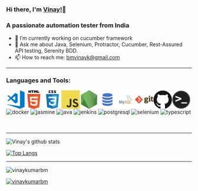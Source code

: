 ### Hi there, I'm [Vinay!](https://vinaykumarbm.github.io)👋

<h3 align="left">A passionate automation tester from India</h3>

- 🔭 I’m currently working on cucumber framework
- 💬 Ask me about Java, Selenium, Protractor, Cucumber, Rest-Assured API testing, Serenity BDD.
- 📫 How to reach me: bmvinayk@gmail.com

---
### Languages and Tools:
<div>
<span><img align="left" alt="Visual Studio Code" width="50px" src="https://raw.githubusercontent.com/github/explore/80688e429a7d4ef2fca1e82350fe8e3517d3494d/topics/visual-studio-code/visual-studio-code.png" /></span>
<span><img align="left" alt="HTML5" width="50px" src="https://raw.githubusercontent.com/github/explore/80688e429a7d4ef2fca1e82350fe8e3517d3494d/topics/html/html.png" /></span>
<span><img align="left" alt="CSS3" width="50px" src="https://raw.githubusercontent.com/github/explore/80688e429a7d4ef2fca1e82350fe8e3517d3494d/topics/css/css.png" /></span>
<span><img align="left" alt="JavaScript" width="50px" src="https://raw.githubusercontent.com/github/explore/80688e429a7d4ef2fca1e82350fe8e3517d3494d/topics/javascript/javascript.png" /></span>
<span><img align="left" alt="Node.js" width="50px" src="https://raw.githubusercontent.com/github/explore/80688e429a7d4ef2fca1e82350fe8e3517d3494d/topics/nodejs/nodejs.png" /></span>
<span><img align="left" alt="SQL" width="50px" src="https://raw.githubusercontent.com/github/explore/80688e429a7d4ef2fca1e82350fe8e3517d3494d/topics/sql/sql.png" /></span>
<span><img align="left" alt="MySQL" width="50px" src="https://raw.githubusercontent.com/github/explore/80688e429a7d4ef2fca1e82350fe8e3517d3494d/topics/mysql/mysql.png" /></span>
<span><img align="left" alt="Git" width="50px" src="https://raw.githubusercontent.com/github/explore/80688e429a7d4ef2fca1e82350fe8e3517d3494d/topics/git/git.png" /></span>
<span><img align="left" alt="GitHub" width="50px" src="https://raw.githubusercontent.com/github/explore/78df643247d429f6cc873026c0622819ad797942/topics/github/github.png" /></span>
<span><img align="left" alt="Terminal" width="50px" src="https://raw.githubusercontent.com/github/explore/80688e429a7d4ef2fca1e82350fe8e3517d3494d/topics/terminal/terminal.png" /></span>
<span><img src="https://devicons.github.io/devicon/devicon.git/icons/docker/docker-original-wordmark.svg" alt="docker" width="50px" /></span>
<span><img src="https://www.vectorlogo.zone/logos/jasmine/jasmine-icon.svg" alt="jasmine" width="50px" /></span>
<span><img src="https://devicons.github.io/devicon/devicon.git/icons/java/java-original-wordmark.svg" alt="java" width="50px" /></span>
<span><img src="https://www.vectorlogo.zone/logos/jenkins/jenkins-icon.svg" alt="jenkins" width="50px" /></span>
<span><img src="https://devicons.github.io/devicon/devicon.git/icons/postgresql/postgresql-original-wordmark.svg" alt="postgresql" width="50px" /></span> <span><img src="https://raw.githubusercontent.com/detain/svg-logos/780f25886640cef088af994181646db2f6b1a3f8/svg/selenium-logo.svg" alt="selenium" width="50px" /></span>
<span><img src="https://devicons.github.io/devicon/devicon.git/icons/typescript/typescript-original.svg" alt="typescript" width="50px" /></span>  
</div>

</br>
</br>

---
![Vinay's github stats](https://github-readme-stats.vercel.app/api?username=VinayKumarBM&show_icons=true&count_private=true&theme=dracula)

[![Top Langs](https://github-readme-stats.vercel.app/api/top-langs/?username=VinayKumarBM&layout=compact)](https://github.com/VinayKumarBM/github-readme-stats)


---
<p align="left"> <img src="https://komarev.com/ghpvc/?username=vinaykumarbm&label=Profile%20views&color=0e75b6&style=flat" alt="vinaykumarbm" /> </p>

<p align="left"> <a href="https://github.com/ryo-ma/github-profile-trophy"><img src="https://github-profile-trophy.vercel.app/?username=vinaykumarbm" alt="vinaykumarbm" /></a> </p>

